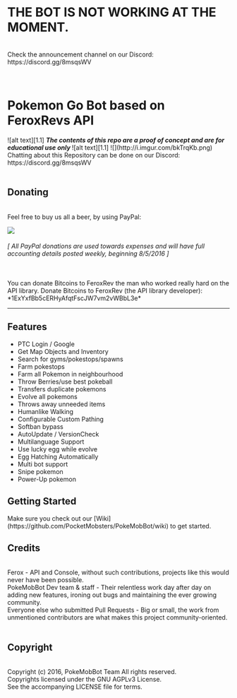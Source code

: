<!-- define warning icon -->
[1.1]: http://i.imgur.com/M4fJ65n.png (ATTENTION)
[1.2]: http://i.imgur.com/NNcGs1n.png (BTC)
<!-- title -->
<h1>THE BOT IS NOT WORKING AT THE MOMENT.</h1>
<br>
Check the announcement channel on our Discord: https://discord.gg/8msqsWV <br/>
<br>
<br>
<h1>Pokemon Go Bot based on FeroxRevs API</h1>
<!-- disclaimer -->
![alt text][1.1] <strong><em> The contents of this repo are a proof of concept and are for educational use only </em></strong> ![alt text][1.1]
![](http://i.imgur.com/bkTrqKb.png)
<br>
Chatting about this Repository can be done on our Discord: https://discord.gg/8msqsWV <br/>
<br>
<h2><a name="donating">Donating</a></h2>
<br>
<a name="paypal">Feel free to buy us all a beer, by using PayPal:</a>

[![](https://camo.githubusercontent.com/bce14c8e2e39ba0464551b34602b4c60c182526b/68747470733a2f2f7777772e70617970616c6f626a656374732e636f6d2f656e5f55532f692f62746e2f62746e5f646f6e6174655f4c472e676966)](https://www.paypal.com/cgi-bin/webscr?cmd=_s-xclick&hosted_button_id=8JTWE86JC7UT6)<br/>

<h6><em>[ All PayPal donations are used towards expenses and will have full accounting details posted weekly, beginning 8/5/2016 ]</em></h6><br/>
You can donate Bitcoins to FeroxRev the man who worked really hard on the API library.
<a name="btc">Donate Bitcoins to FeroxRev (the API library developer): *1ExYxfBb5cERHyAfqtFscJW7vm2vWBbL3e*</a><br/>



<hr/>

<h2><a name="features">Features</a></h2>

 - PTC Login / Google
 - Get Map Objects and Inventory
 - Search for gyms/pokestops/spawns
 - Farm pokestops
 - Farm all Pokemon in neighbourhood
 - Throw Berries/use best pokeball
 - Transfers duplicate pokemons
 - Evolve all pokemons
 - Throws away unneeded items
 - Humanlike Walking
 - Configurable Custom Pathing
 - Softban bypass
 - AutoUpdate / VersionCheck
 - Multilanguage Support
 - Use lucky egg while evolve
 - Egg Hatching Automatically
 - Multi bot support
 - Snipe pokemon
 - Power-Up pokemon
 
<h2><a name="getting-started">Getting Started</a></h2>
Make sure you check out our [Wiki](https://github.com/PocketMobsters/PokeMobBot/wiki) to get started.
<br/>
<h2><a name="credits">Credits</a></h2><br/>
Ferox - API and Console, without such contributions, projects like this would never have been possible.<br/>
PokeMobBot Dev team & staff - Their relentless work day after day on adding new features, ironing out bugs and maintaining the ever growing community.<br/>
Everyone else who submitted Pull Requests - Big or small, the work from unmentioned contributors are what makes this project community-oriented.<br/>
<br/>
<h2><a name="copyright">Copyright</a></h2><br/>
 Copyright (c) 2016, PokeMobBot Team  All rights reserved.<br/>
 Copyrights licensed under the GNU AGPLv3 License.<br/>
 See the accompanying LICENSE file for terms.<br/>
